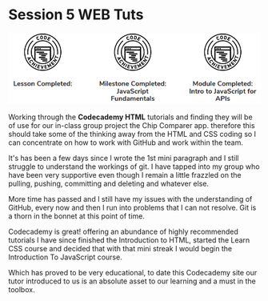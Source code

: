 
# Session 5 WEB Tuts
![badges](codecademy.png)

Working through the **Codecademy HTML** tutorials and finding they will be of use for our in-class 
group project the Chip Comparer app. therefore this should take some of the thinking away from 
the HTML and CSS coding so I can concentrate on how to work with GitHub and work within the team.

It's has been a few days since I wrote the 1st mini paragraph and I still struggle to understand 
the workings of git. I have tapped into my group who have been very supportive even though I 
remain a little frazzled on the pulling, pushing, committing and deleting and whatever else.

More time has passed and I still have my issues with the understanding of GitHub, every now and 
then I run into problems that I can not resolve. Git is a thorn in the bonnet at this point of time.

Codecademy is great! offering an abundance of highly recommended tutorials I have since finished 
the Introduction to HTML, started the Learn CSS course and decided that with that mini streak I 
would begin the Introduction To JavaScript course.

Which has proved to be very educational, to date this Codecademy site our tutor introduced to us 
is an absolute asset to our learning and a must in the toolbox.




